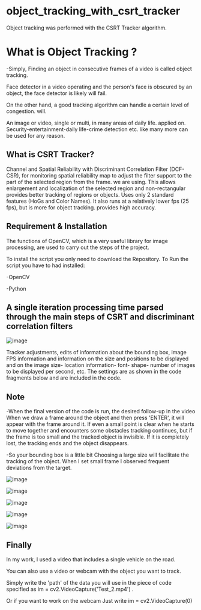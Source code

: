 # object_tracking_with_csrt_tracker

Object tracking was performed with the CSRT Tracker algorithm.

# What is Object Tracking ?

-Simply,
Finding an object in consecutive frames of a video is called object tracking.

Face detector in a video operating and the person's face is obscured by an object, the face detector is likely will fail.

On the other hand, a good tracking algorithm can handle a certain level of congestion.
will.

An image or video, single or multi, in many areas of daily life.
applied on. Security-entertainment-daily life-crime detection etc. like many more
can be used for any reason.

## What is CSRT Tracker?

Channel and Spatial Reliability with Discriminant Correlation Filter (DCF-CSR), for monitoring
spatial reliability map to adjust the filter support to the part of the selected region from the frame.
we are using. This allows enlargement and localization of the selected region and non-rectangular
provides better tracking of regions or objects. Uses only 2 standard features (HoGs and
Color Names). It also runs at a relatively lower fps (25 fps), but is more for object tracking.
provides high accuracy.

## Requirement & Installation

The functions of OpenCV, which is a very useful library for image processing, are used to carry out the steps of the project.

To install the script you only need to download the Repository. To Run the script you have to had installed:

-OpenCV

-Python

## A single iteration processing time parsed through the main steps of CSRT and discriminant correlation filters
![image](https://user-images.githubusercontent.com/81264301/152055086-63609eac-6b5b-4501-aaa3-c19b6faf7004.png)


Tracker adjustments, edits of information about the bounding box, image FPS information and information on the size and positions to be displayed and on the image
size- location information- font- shape- number of images to be displayed per second, etc.
The settings are as shown in the code fragments below and are included in the code.

## Note

-When the final version of the code is run, the desired follow-up in the video
When we draw a frame around the object and then press 'ENTER', it will appear with the frame around it.
If even a small point is clear when he starts to move together and encounters some obstacles
tracking continues, but if the frame is too small and the tracked object is invisible.
If it is completely lost, the tracking ends and the object disappears.

-So your bounding box is a little bit
Choosing a large size will facilitate the tracking of the object. When I set small frame
I observed frequent deviations from the target.

![image](https://user-images.githubusercontent.com/81264301/152068981-dbb41f53-2cfe-461e-bbc5-c54956977b9f.png)

![image](https://user-images.githubusercontent.com/81264301/152069016-592fab83-2828-425a-bc9a-e7fb2c13284b.png)

![image](https://user-images.githubusercontent.com/81264301/152129086-22e06681-1d53-40cc-a7de-b074e05cead1.png)

![image](https://user-images.githubusercontent.com/81264301/152128910-215c0d0d-a116-4bc9-8629-035083c84dfc.png)

![image](https://user-images.githubusercontent.com/81264301/152129001-4f70086b-10c5-4c31-9c19-8be96ef4985a.png)

## Finally

In my work, I used a video that includes a single vehicle on the road.

You can also use a video or webcam with the object you want to track.

Simply write the 'path' of the data you will use in the piece of code specified as im = cv2.VideoCapture('Test_2.mp4') .

Or if you want to work on the webcam
Just write im = cv2.VideoCapture(0)

